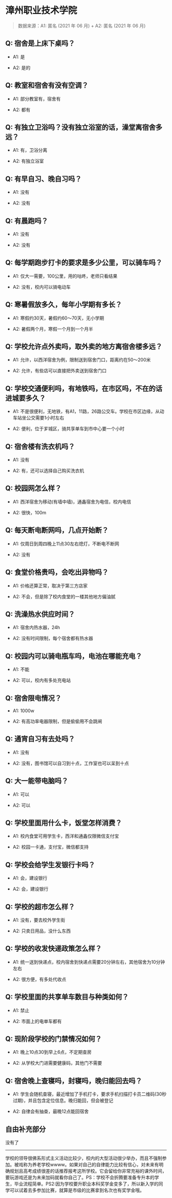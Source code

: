 # 漳州职业技术学院

> 数据来源：A1: 匿名 (2021 年 06 月) + A2: 匿名 (2021 年 06 月)

## Q: 宿舍是上床下桌吗？

- A1: 是

- A2: 是的

## Q: 教室和宿舍有没有空调？

- A1: 部分教室有，宿舍有

- A2: 都有

## Q: 有独立卫浴吗？没有独立浴室的话，澡堂离宿舍多远？

- A1: 有，卫浴分离

- A2: 有独立浴室

## Q: 有早自习、晚自习吗？

- A1: 没有

- A2: 没有

## Q: 有晨跑吗？

- A1: 没有

- A2: 没有

## Q: 每学期跑步打卡的要求是多少公里，可以骑车吗？

- A1: 仅大一需要，100公里，用的咕咚，老师只看结果

- A2: 没有，校内可以骑电动车

## Q: 寒暑假放多久，每年小学期有多长？

- A1: 寒假约30天，暑假约60～70天，无小学期

- A2: 暑假两个月，寒假一个月到一个月半

## Q: 学校允许点外卖吗，取外卖的地方离宿舍楼多远？

- A1: 允许，以西洋宿舍为例，限制送到宿舍门口，距离约在50～200米

- A2: 允许，有些店可以直接把外卖送到宿舍门口

## Q: 学校交通便利吗，有地铁吗，在市区吗，不在的话进城要多久？

- A1: 不是很便利，无地铁，有A1，11路，26路公交车。学校在市区边缘，从动车站坐公交需要1小时左右

- A2: 便利，位于芗城区，骑共享单车到市中心要一个小时

## Q: 宿舍楼有洗衣机吗？

- A1: 没有

- A2: 有，还可以选择自己购买洗衣机

## Q: 校园网怎么样？

- A1: 西洋宿舍为移动(有墙中墙)，通鑫宿舍为电信，校内电信

- A2: 很快，100m

## Q: 每天断电断网吗，几点开始断？

- A1: 仅周日到周四晚上11点30左右熄灯，不断电不断网

- A2: 没有

## Q: 食堂价格贵吗，会吃出异物吗？

- A1: 价格还算正常，取决于第三方店家

- A2: 不会，但是除了校内食堂的一楼其他地方偏油腻

## Q: 洗澡热水供应时间？

- A1: 宿舍内热水器，24h

- A2: 没有时间限制，每个宿舍都有热水器

## Q: 校园内可以骑电瓶车吗，电池在哪能充电？

- A1: 不能

- A2: 可以，校内有多处充电站

## Q: 宿舍限电情况？

- A1: 1000w

- A2: 有高功率电器限制，但是偷偷用不会跳闸

## Q: 通宵自习有去处吗？

- A1: 没有

- A2: 没有，图书馆可以自习到十点，工作室也可以呆到十点

## Q: 大一能带电脑吗？

- A1: 可以

- A2: 可以

## Q: 学校里面用什么卡，饭堂怎样消费？

- A1: 校内食堂可用学生卡，西洋和通鑫仅限微信支付宝

- A2: 校园一卡通，支付宝，微信都支持

## Q: 学校会给学生发银行卡吗？

- A1: 会，建设银行

- A2: 会，建设银行

## Q: 学校的超市怎么样？

- A1: 没有，要去校外学生街

- A2: 只卖日用品，没什么东西

## Q: 学校的收发快递政策怎么样？

- A1: 统一送到快递点，校内宿舍到快递点需要20分钟左右，其他宿舍为10分钟左右

- A2: 很方便，有多处代收点

## Q: 学校里面的共享单车数目与种类如何？

- A1: 禁止

- A2: 市面上的电单车都有

## Q: 现阶段学校的门禁情况如何？

- A1: 晚上10点30到早上6点，不定期查房

- A2: 从学校大门进需要健康码，其他门不需要

## Q: 宿舍晚上查寝吗，封寝吗，晚归能回去吗？

- A1: 学生会随机查寝，最近增加了手机打卡，要求手机扫描打卡员二维码(30秒过期)，并且包含定位信息。晚归能回，但会被登记

- A2: 自律会有抽查，最晚12点能回宿舍

## 自由补充部分

没有了

***

学校的领导很佛系形式主义活动比较少，校内的大型活动很少举办，而且不强制参加。被戏称为养老学校wwww。如果对自己的自律能力比较有信心，对未来有明确规划且高考成绩很差的话推荐报考这所学校。它会留给你非常充裕的课外时间，要玩游戏还是为未来加码就看你自己了。PS：学校不会折腾要准备专升本的学生，毕业流程简单。PS2:因为学校要升职业本科奖学金变多了，所以新入学的同学可以试着去多参加比赛，就算是市级的比赛拿到名次也有奖学金哦。